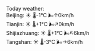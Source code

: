Today weather:  
Beijing: ☀️ 🌡️-1°C 🌬️↑0km/h  
Tianjin: ☀️ 🌡️+1°C 🌬️↗0km/h  
Shijiazhuang: ☀️ 🌡️+1°C 🌬️↖6km/h  
Tangshan: ☀️ 🌡️-3°C 🌬️→6km/h  
